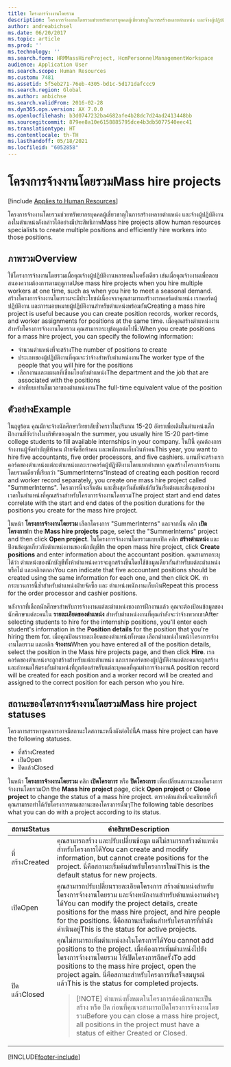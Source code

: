 ```yaml
---
title: โครงการจ้างงานโดยรวม
description: โครงการจ้างงานโดยรวมช่วยทรัพยากรบุคคลผู้เชี่ยวชาญในการสร้างหลายตำแหน่ง และจ้างผู้ปฏิบัติงานลงในตำแหน่งดังกล่าวได้อย่างมีประสิทธิภาพ
author: andreabichsel
ms.date: 06/20/2017
ms.topic: article
ms.prod: ''
ms.technology: ''
ms.search.form: HRMMassHireProject, HcmPersonnelManagementWorkspace
audience: Application User
ms.search.scope: Human Resources
ms.custom: 7481
ms.assetid: 5f5eb271-76eb-4305-bd1c-5d171dafccc9
ms.search.region: Global
ms.author: anbichse
ms.search.validFrom: 2016-02-28
ms.dyn365.ops.version: AX 7.0.0
ms.openlocfilehash: b3d0747232ba4682afe4b28dc7d24ad2413448bb
ms.sourcegitcommit: 879ee8a10e6158885795dce4b3db5077540eec41
ms.translationtype: HT
ms.contentlocale: th-TH
ms.lasthandoff: 05/18/2021
ms.locfileid: "6052858"
---
```

# <a name="mass-hire-projects"></a><span data-ttu-id="8e2c1-103">โครงการจ้างงานโดยรวม</span><span class="sxs-lookup"><span data-stu-id="8e2c1-103">Mass hire projects</span></span>

[!include [Applies to Human Resources](../includes/applies-to-hr.md)]



<span data-ttu-id="8e2c1-104">โครงการจ้างงานโดยรวมช่วยทรัพยากรบุคคลผู้เชี่ยวชาญในการสร้างหลายตำแหน่ง และจ้างผู้ปฏิบัติงานลงในตำแหน่งดังกล่าวได้อย่างมีประสิทธิภาพ</span><span class="sxs-lookup"><span data-stu-id="8e2c1-104">Mass hire projects allow human resources specialists to create multiple positions and efficiently hire workers into those positions.</span></span>

## <a name="overview"></a><span data-ttu-id="8e2c1-105">ภาพรวม</span><span class="sxs-lookup"><span data-stu-id="8e2c1-105">Overview</span></span>

<span data-ttu-id="8e2c1-106">ใช้โครงการจ้างงานโดยรวมเมื่อคุณจ้างผู้ปฏิบัติงานหลายคนในครั้งเดียว เช่นเมื่อคุณจ้างงานเพื่อตอบสนองความต้องการตามฤดูกาล</span><span class="sxs-lookup"><span data-stu-id="8e2c1-106">Use mass hire projects when you hire multiple workers at one time, such as when you hire to meet a seasonal demand.</span></span> <span data-ttu-id="8e2c1-107">สร้างโครงการจ้างงานโดยรวมจะมีประโยชน์เนื่องจากคุณสามารถสร้างเรกคอร์ดตำแหน่ง เรกคอร์ดผู้ปฏิบัติงาน และการมอบหมายผู้ปฏิบัติงานสำหรับตำแหน่งพร้อมกัน</span><span class="sxs-lookup"><span data-stu-id="8e2c1-107">Creating a mass hire project is useful because you can create position records, worker records, and worker assignments for positions at the same time.</span></span> <span data-ttu-id="8e2c1-108">เมื่อคุณสร้างตำแหน่งงานสำหรับโครงการจ้างงานโดยรวม คุณสามารถระบุข้อมูลต่อไปนี้:</span><span class="sxs-lookup"><span data-stu-id="8e2c1-108">When you create positions for a mass hire project, you can specify the following information:</span></span>

- <span data-ttu-id="8e2c1-109">จำนวนตำแหน่งที่จะสร้าง</span><span class="sxs-lookup"><span data-stu-id="8e2c1-109">The number of positions to create</span></span>
- <span data-ttu-id="8e2c1-110">ประเภทของผู้ปฏิบัติงานที่คุณจะว่าจ้างสำหรับตำแหน่งงาน</span><span class="sxs-lookup"><span data-stu-id="8e2c1-110">The worker type of the people that you will hire for the positions</span></span>
- <span data-ttu-id="8e2c1-111">เลือกงานและแผนกที่เชื่อมโยงกับตำแหน่ง</span><span class="sxs-lookup"><span data-stu-id="8e2c1-111">The department and the job that are associated with the positions</span></span>
- <span data-ttu-id="8e2c1-112">ค่าเทียบเท่าเต็มเวลาของตำแหน่งงาน</span><span class="sxs-lookup"><span data-stu-id="8e2c1-112">The full-time equivalent value of the position</span></span>

## <a name="example"></a><span data-ttu-id="8e2c1-113">ตัวอย่าง</span><span class="sxs-lookup"><span data-stu-id="8e2c1-113">Example</span></span>

<span data-ttu-id="8e2c1-114">ในฤดูร้อน คุณมักจะจ้างนักศึกษาวิทยาลัยชั่วคราวในปริมาณ 15-20 อัตราเพื่อเติมในตำแหน่งเด็กฝึกงานที่ยังว่างในบริษัทของคุณ</span><span class="sxs-lookup"><span data-stu-id="8e2c1-114">In the summer, you usually hire 15-20 part-time college students to fill available internships in your company.</span></span> <span data-ttu-id="8e2c1-115">ในปีนี้ คุณต้องการจ้างงานผู้จัดทำบัญชีห้าคน ฝ่ายจัดซื้อห้าคน และพนักงานเก็บเงินห้าคน</span><span class="sxs-lookup"><span data-stu-id="8e2c1-115">This year, you want to hire five accountants, five order processors, and five cashiers.</span></span> <span data-ttu-id="8e2c1-116">แทนที่จะสร้างเรกคอร์ดของตำแหน่งแต่ละตำแหน่งและเรกคอร์ดผู้ปฏิบัติงานโดยแยกต่างหาก คุณสร้างโครงการจ้างงานโดยรวมเดียวที่เรียกว่า "SummerInterns"</span><span class="sxs-lookup"><span data-stu-id="8e2c1-116">Instead of creating each position record and worker record separately, you create one mass hire project called "SummerInterns".</span></span> <span data-ttu-id="8e2c1-117">โครงการนี้จะเริ่มต้น และสิ้นสุดวันสัมพันธ์กับวันเริ่มต้นและสิ้นสุดของช่วงเวลาในตำแหน่งที่คุณสร้างสำหรับโครงการจ้างงานโดยรวม</span><span class="sxs-lookup"><span data-stu-id="8e2c1-117">The project start and end dates correlate with the start and end dates of the position durations for the positions you create for the mass hire project.</span></span>

<span data-ttu-id="8e2c1-118">ในหน้า **โครงการจ้างงานโดยรวม** เลือกโครงการ "SummerInterns" และจากนั้น คลิก **เปิดโครงการ**</span><span class="sxs-lookup"><span data-stu-id="8e2c1-118">In the **Mass hire projects** page, select the "SummerInterns" project and then click **Open project**.</span></span> <span data-ttu-id="8e2c1-119">ในโครงการจ้างงานโดยรวมแบบเปิด คลิก **สร้างตำแหน่ง** และป้อนข้อมูลเกี่ยวกับตำแหน่งงานของนักบัญชี</span><span class="sxs-lookup"><span data-stu-id="8e2c1-119">In the open mass hire project, click **Create positions** and enter information about the accountant position.</span></span> <span data-ttu-id="8e2c1-120">คุณสามารถระบุได้ว่า ตำแหน่งของนักบัญชีทั้งห้าตำแหน่งควรจะถูกสร้างขึ้นโดยใช้ข้อมูลเดียวกันสำหรับแต่ละตำแหน่งหรือไม่ และคลิกตกลง</span><span class="sxs-lookup"><span data-stu-id="8e2c1-120">You can indicate that five accountant positions should be created using the same information for each one, and then click OK.</span></span> <span data-ttu-id="8e2c1-121">ทำกระบวนการนี้ซ้ำสำหรับตำแหน่งฝ่ายจัดซื้อ และ ตำแหน่งพนักงานเก็บเงิน</span><span class="sxs-lookup"><span data-stu-id="8e2c1-121">Repeat this process for the order processor and cashier positions.</span></span>

<span data-ttu-id="8e2c1-122">หลังจากที่เลือกนักศึกษาสำหรับการจ้างงานแต่ละตำแหน่งของการฝึกงานแล้ว คุณจะต้องป้อนข้อมูลของนักศึกษาแต่ละคนใน **รายละเอียดของตำแหน่ง** สำหรับตำแหน่งงานที่คุณกำลังจะว่าจ้างพวกเขา</span><span class="sxs-lookup"><span data-stu-id="8e2c1-122">After selecting students to hire for the internship positions, you'll enter each student's information in the **Position details** for the position that you're hiring them for.</span></span> <span data-ttu-id="8e2c1-123">เมื่อคุณป้อนรายละเอียดของตำแหน่งทั้งหมด เลือกตำแหน่งในหน้าโครงการจ้างงานโดยรวม และคลิก **จ้างงาน**</span><span class="sxs-lookup"><span data-stu-id="8e2c1-123">When you have entered all of the position details, select the position in the Mass hire projects page, and then click **Hire**.</span></span> <span data-ttu-id="8e2c1-124">เรกคอร์ดของตำแหน่งจะถูกสร้างสำหรับแต่ละตำแหน่ง และเรกคอร์ดของผู้ปฏิบัติงานแต่ละคนจะถูกสร้าง และกำหนดให้ตรงกับตำแหน่งที่ถูกต้องสำหรับแต่ละบุคคลที่คุณทำการจ้างงาน</span><span class="sxs-lookup"><span data-stu-id="8e2c1-124">A position record will be created for each position and a worker record will be created and assigned to the correct position for each person who you hire.</span></span>

## <a name="mass-hire-project-statuses"></a><span data-ttu-id="8e2c1-125">สถานะของโครงการจ้างงานโดยรวม</span><span class="sxs-lookup"><span data-stu-id="8e2c1-125">Mass hire project statuses</span></span>

<span data-ttu-id="8e2c1-126">โครงการสรรหาบุคลากรอาจมีสถานะใดสถานะหนึ่งดังต่อไปนี้</span><span class="sxs-lookup"><span data-stu-id="8e2c1-126">A mass hire project can have the following statuses.</span></span>

- <span data-ttu-id="8e2c1-127">ที่สร้าง</span><span class="sxs-lookup"><span data-stu-id="8e2c1-127">Created</span></span>
- <span data-ttu-id="8e2c1-128">เปิด</span><span class="sxs-lookup"><span data-stu-id="8e2c1-128">Open</span></span>
- <span data-ttu-id="8e2c1-129">ปิดแล้ว</span><span class="sxs-lookup"><span data-stu-id="8e2c1-129">Closed</span></span>

<span data-ttu-id="8e2c1-130">ในหน้า **โครงการจ้างงานโดยรวม** คลิก **เปิดโครงการ** หรือ **ปิดโครงการ** เพื่อเปลี่ยนสถานะของโครงการจ้างงานโดยรวม</span><span class="sxs-lookup"><span data-stu-id="8e2c1-130">On the **Mass hire project** page, click **Open project** or **Close project** to change the status of a mass hire project.</span></span> <span data-ttu-id="8e2c1-131">ตารางด้านล่างนี้จะอธิบายสิ่งที่คุณสามารถทำได้กับโครงการตามสถานะของโครงการนั้นๆ</span><span class="sxs-lookup"><span data-stu-id="8e2c1-131">The following table describes what you can do with a project according to its status.</span></span>

<table>
<thead>
<tr>
<th><span data-ttu-id="8e2c1-132">สถานะ</span><span class="sxs-lookup"><span data-stu-id="8e2c1-132">Status</span></span></th>
<th><span data-ttu-id="8e2c1-133">คำอธิบาย</span><span class="sxs-lookup"><span data-stu-id="8e2c1-133">Description</span></span></th>
</tr>
</thead>
<tbody>
<tr>
<td><span data-ttu-id="8e2c1-134">ที่สร้าง</span><span class="sxs-lookup"><span data-stu-id="8e2c1-134">Created</span></span></td>
<td><span data-ttu-id="8e2c1-135">คุณสามารถสร้าง และปรับเปลี่ยนข้อมูล แต่ไม่สามารถสร้างตำแหน่งสำหรับโครงการได้</span><span class="sxs-lookup"><span data-stu-id="8e2c1-135">You can create and modify information, but cannot create positions for the project.</span></span> <span data-ttu-id="8e2c1-136">นี่คือสถานะเริ่มต้นสำหรับโครงการใหม่</span><span class="sxs-lookup"><span data-stu-id="8e2c1-136">This is the default status for new projects.</span></span></td>
</tr>
<tr>
<td><span data-ttu-id="8e2c1-137">เปิด</span><span class="sxs-lookup"><span data-stu-id="8e2c1-137">Open</span></span></td>
<td><span data-ttu-id="8e2c1-138">คุณสามารถปรับเปลี่ยนรายละเอียดโครงการ สร้างตำแหน่งสำหรับโครงการจ้างงานโดยรวม และจ้างพนักงานสำหรับตำแหน่งงานต่างๆได้</span><span class="sxs-lookup"><span data-stu-id="8e2c1-138">You can modify the project details, create positions for the mass hire project, and hire people for the positions.</span></span> <span data-ttu-id="8e2c1-139">นี่คือสถานะเริ่มต้นสำหรับโครงการที่กำลังดำเนินอยู่</span><span class="sxs-lookup"><span data-stu-id="8e2c1-139">This is the status for active projects.</span></span></td>
</tr>
<tr>
<td><span data-ttu-id="8e2c1-140">ปิดแล้ว</span><span class="sxs-lookup"><span data-stu-id="8e2c1-140">Closed</span></span></td>
<td><span data-ttu-id="8e2c1-141">คุณไม่สามารถเพิ่มตำแหน่งลงในโครงการได้</span><span class="sxs-lookup"><span data-stu-id="8e2c1-141">You cannot add positions to the project.</span></span> <span data-ttu-id="8e2c1-142">เมื่อต้องการเพิ่มตำแหน่งไปยังโครงการจ้างงานโดยรวม ให้เปิดโครงการอีกครั้ง</span><span class="sxs-lookup"><span data-stu-id="8e2c1-142">To add positions to the mass hire project, open the project again.</span></span> <span data-ttu-id="8e2c1-143">นี่คือสถานะสำหรับโครงการที่เสร็จสมบูรณ์แล้ว</span><span class="sxs-lookup"><span data-stu-id="8e2c1-143">This is the status for completed projects.</span></span>
<blockquote>[!NOTE] <span data-ttu-id="8e2c1-144">ตำแหน่งทั้งหมดในโครงการต้องมีสถานะเป็น สร้าง หรือ ปิด ก่อนที่คุณจะสามารถปิดโครงการจ้างงานโดยรวม</span><span class="sxs-lookup"><span data-stu-id="8e2c1-144">Before you can close a mass hire project, all positions in the project must have a status of either Created or Closed.</span></span></blockquote>
</td>
</tr>
</tbody>
</table>


[!INCLUDE[footer-include](../includes/footer-banner.md)]